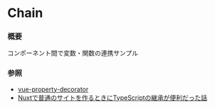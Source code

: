 # Chain  
  
### 概要  
コンポーネント間で変数・関数の連携サンプル  
  
### 参照  
- [vue-property-decorator](https://github.com/kaorun343/vue-property-decorator)  
- [Nuxtで普通のサイトを作るときにTypeScriptの継承が便利だった話](https://qiita.com/tanshio/items/96725c6105510d1f38d9)